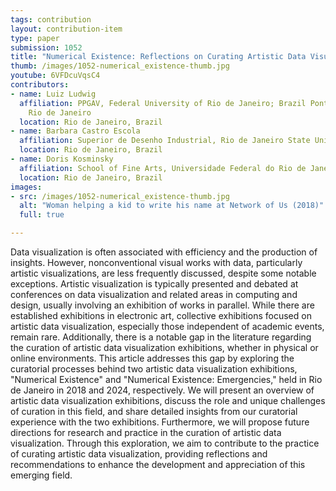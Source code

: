 ```yaml
---
tags: contribution
layout: contribution-item
type: paper
submission: 1052
title: "Numerical Existence: Reflections on Curating Artistic Data Visualization Exhibitions"
thumb: /images/1052-numerical_existence-thumb.jpg
youtube: 6VFDcuVqsC4
contributors: 
- name: Luiz Ludwig
  affiliation: PPGAV, Federal University of Rio de Janeiro; Brazil Pontifical Catholic University of
    Rio de Janeiro
  location: Rio de Janeiro, Brazil
- name: Barbara Castro Escola
  affiliation: Superior de Desenho Industrial, Rio de Janeiro State University
  location: Rio de Janeiro, Brazil
- name: Doris Kosminsky
  affiliation: School of Fine Arts, Universidade Federal do Rio de Janeiro
  location: Rio de Janeiro, Brazil
images: 
- src: /images/1052-numerical_existence-thumb.jpg
  alt: "Woman helping a kid to write his name at Network of Us (2018)"
  full: true

---
```


Data visualization is often associated with efficiency and the
production of insights. However, nonconventional visual works with data,
particularly artistic visualizations, are less frequently discussed,
despite some notable exceptions. Artistic visualization is typically
presented and debated at conferences on data visualization and related
areas in computing and design, usually involving an exhibition of works
in parallel. While there are established exhibitions in electronic art,
collective exhibitions focused on artistic data visualization,
especially those independent of academic events, remain rare.
Additionally, there is a notable gap in the literature regarding the
curation of artistic data visualization exhibitions, whether in physical
or online environments. This article addresses this gap by exploring the
curatorial processes behind two artistic data visualization exhibitions,
"Numerical Existence" and "Numerical Existence: Emergencies," held
in Rio de Janeiro in 2018 and 2024, respectively. We will present an
overview of artistic data visualization exhibitions, discuss the role
and unique challenges of curation in this field, and share detailed
insights from our curatorial experience with the two exhibitions.
Furthermore, we will propose future directions for research and practice
in the curation of artistic data visualization. Through this
exploration, we aim to contribute to the practice of curating artistic
data visualization, providing reflections and recommendations to enhance
the development and appreciation of this emerging field.

